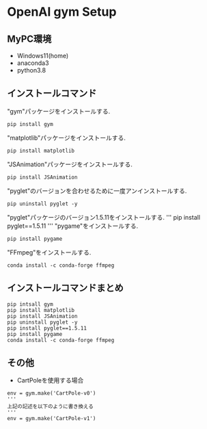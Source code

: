 # OpenAI gym Setup

## MyPC環境
+ Windows11(home)
+ anaconda3
+ python3.8

## インストールコマンド
"gym"パッケージをインストールする.<br>
```
pip install gym
```
"matplotlib"パッケージをインストールする.<br>
```
pip install matplotlib
```
"JSAnimation"パッケージをインストールする.<br>
```
pip install JSAnimation
```
"pyglet"のバージョンを合わせるために一度アンインストールする.
```
pip uninstall pyglet -y
```
"pyglet"パッケージのバージョン1.5.11をインストールする.
'''
pip install pyglet==1.5.11
'''
"pygame"をインストールする.
```
pip install pygame
```
"FFmpeg"をインストールする.
```
conda install -c conda-forge ffmpeg
```

## インストールコマンドまとめ
```
pip intsall gym
pip install matplotlib
pip install JSAnimation
pip uninstall pyglet -y
pip install pyglet==1.5.11
pip install pygame
conda install -c conda-forge ffmpeg
```

## その他
+ CartPoleを使用する場合
```
env = gym.make('CartPole-v0')
'''
上記の記述を以下のように書き換える
'''
env = gym.make('CartPole-v1')
```

